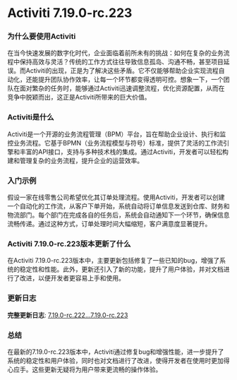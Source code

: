 # Activiti 7.19.0-rc.223
### 为什么要使用Activiti

在当今快速发展的数字化时代，企业面临着前所未有的挑战：如何在复杂的业务流程中保持高效与灵活？传统的工作方式往往导致信息孤岛、沟通不畅，甚至项目延误。而Activiti的出现，正是为了解决这些矛盾。它不仅能够帮助企业实现流程自动化，还能提升团队协作效率，让每一个环节都变得透明可控。想象一下，一个团队在面对繁杂的任务时，能够通过Activiti迅速调整流程，优化资源配置，从而在竞争中脱颖而出，这正是Activiti所带来的巨大价值。

### Activiti是什么

Activiti是一个开源的业务流程管理（BPM）平台，旨在帮助企业设计、执行和监控业务流程。它基于BPMN（业务流程模型与符号）标准，提供了灵活的工作流引擎和丰富的API接口，支持与多种技术栈的集成。通过Activiti，开发者可以轻松构建和管理复杂的业务流程，提升企业的运营效率。

### 入门示例

假设一家在线零售公司希望优化其订单处理流程。使用Activiti，开发者可以创建一个自动化的工作流，从客户下单开始，系统自动将订单信息发送到仓库、财务和物流部门。每个部门在完成各自的任务后，系统会自动通知下一个环节，确保信息流畅传递。通过这种方式，订单处理时间大幅缩短，客户满意度显著提升。

### Activiti 7.19.0-rc.223版本更新了什么

在Activiti 7.19.0-rc.223版本中，主要更新包括修复了一些已知的bug，增强了系统的稳定性和性能。此外，更新还引入了新的功能，提升了用户体验，并对文档进行了改进，以便开发者更容易上手和使用。

### 更新日志

**完整更新日志**: [7.19.0-rc.222...7.19.0-rc.223](https://github.com/Activiti/Activiti/compare/7.19.0-rc.222...7.19.0-rc.223)

### 总结

在最新的7.19.0-rc.223版本中，Activiti通过修复bug和增强性能，进一步提升了系统的稳定性和用户体验，同时也对文档进行了改进，使得开发者在使用时更加得心应手。这些更新无疑将为用户带来更流畅的操作体验。
